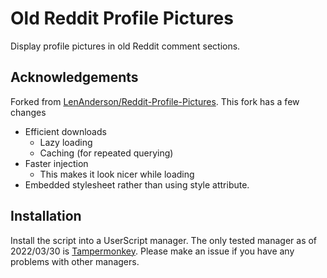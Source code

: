# Old Reddit Profile Pictures

Display profile pictures in old Reddit comment sections.

## Acknowledgements

Forked from [LenAnderson/Reddit-Profile-Pictures](https://github.com/LenAnderson/Reddit-Profile-Pictures). This fork has a few changes
- Efficient downloads
  - Lazy loading
  - Caching (for repeated querying)
- Faster injection
  - This makes it look nicer while loading
- Embedded stylesheet rather than using style attribute.

## Installation

Install the script into a UserScript manager. The only tested manager as of 2022/03/30 is [Tampermonkey](https://www.tampermonkey.net/). Please make an issue if you have any problems with other managers.
